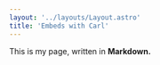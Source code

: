 ```yaml
---
layout: '../layouts/Layout.astro'
title: 'Embeds with Carl'
---
```

This is my page, written in **Markdown.**